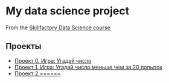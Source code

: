 # My data science project
From the [Skillfactory Data Science course](http://skillfactory.ru/data-scientist)

## Проекты

* [Проект 0. Игра: Угадай число](https://github.com/YulyZzz/sf_data_science/tree/main/project_0)
* [Проект 1. Игра: Угадай число меньше чем за 20 попыток](https://github.com/YulyZzz/sf_data_science/tree/main/guess_nember_tusk)
* [Проект 2.======]()